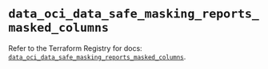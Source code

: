 # `data_oci_data_safe_masking_reports_masked_columns`

Refer to the Terraform Registry for docs: [`data_oci_data_safe_masking_reports_masked_columns`](https://registry.terraform.io/providers/hashicorp/oci/7.19.0/docs/data-sources/data_safe_masking_reports_masked_columns).
